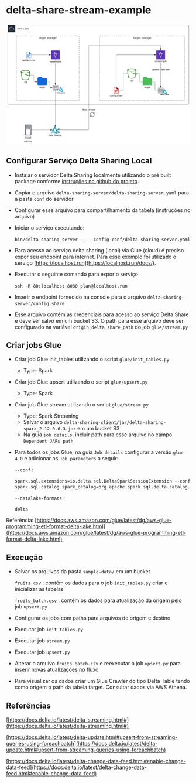 # delta-share-stream-example

![](images/architecture.png)

## Configurar Serviço Delta Sharing Local

- Instalar o servidor Delta Sharing localmente utilizando o pré built package conforme [instruções no github do projeto](https://github.com/delta-io/delta-sharing#delta-sharing-reference-server).

- Copiar o arquivo `delta-sharing-server/delta-sharing-server.yaml` para a pasta `conf` do servidor

- Configurar esse arquivo para compartilhamento da tabela (instruções no arquivo)

- Iniciar o serviço executando:
    
    ```bin/delta-sharing-server -- --config conf/delta-sharing-server.yaml```
    
- Para acesso ao serviço delta sharing (local) via Glue (cloud) é preciso expor seu endpoint para internet. Para esse exemplo foi utilizado o serviço [https://localhost.run](https://localhost.run/docs/).

- Executar o seguinte comando para expor o serviço
    
    `ssh -R 80:localhost:8080 plan@localhost.run`

- Inserir o endpoint fornecido na console para o arquivo `delta-sharing-server/config.share`

- Esse arquivo contêm as credenciais para acesso ao serviço Delta Share e deve ser salvo em um bucket S3. O path para esse arquivo deve ser configurado na variável `origin_delta_share_path` do job `glue/stream.py`  


## Criar jobs Glue

- Criar job Glue init_tables utilizando o script `glue/init_tables.py`
    - Type: Spark

- Criar job Glue upsert utilizando o script `glue/upsert.py`
    - Type: Spark

- Criar job Glue stream utilizando o script `glue/stream.py`
     - Type: Spark Streaming
     - Salvar o arquivo `delta-sharing-client/jar/delta-sharing-spark_2.12-0.6.3.jar` em um bucket S3
     - Na guia `job details`, incluir path para esse arquivo no campo `Dependent JARs path`

- Para todos os jobs Glue, na guia `Job details` configurar a versão `glue 4.0` e adicionar os `Job parameters` a seguir:

    `--conf` :
    ```
    spark.sql.extensions=io.delta.sql.DeltaSparkSessionExtension --conf spark.sql.catalog.spark_catalog=org.apache.spark.sql.delta.catalog.DeltaCatalog`
    ```

    `--datalake-formats` : 
    ```
    delta
    ```

Referência: [https://docs.aws.amazon.com/glue/latest/dg/aws-glue-programming-etl-format-delta-lake.html](https://docs.aws.amazon.com/glue/latest/dg/aws-glue-programming-etl-format-delta-lake.html)



## Execução

- Salvar os arquivos da pasta `sample-data/` em um bucket

    `fruits.csv` : contêm os dados para o job `init_tables.py` criar e inicializar as tabelas

    `fruits_batch.csv` : contêm os dados para atualização da origem pelo job `upsert.py`


- Configurar os jobs com paths para arquivos de origem e destino

- Executar job `init_tables.py`

- Executar job `stream.py`

- Executar job `upsert.py`

- Alterar o arquivo `fruits_batch.csv` e reexecutar o job `upsert.py` para inserir novas atualizações no fluxo

- Para visualizar os dados criar um Glue Crawler do tipo Delta Table tendo como origem o path da tabela target. Consultar dados via AWS Athena.


## Referências

[https://docs.delta.io/latest/delta-streaming.html#](https://docs.delta.io/latest/delta-streaming.html#)

[https://docs.delta.io/latest/delta-update.html#upsert-from-streaming-queries-using-foreachbatch](https://docs.delta.io/latest/delta-update.html#upsert-from-streaming-queries-using-foreachbatch)

[https://docs.delta.io/latest/delta-change-data-feed.html#enable-change-data-feed](https://docs.delta.io/latest/delta-change-data-feed.html#enable-change-data-feed)
